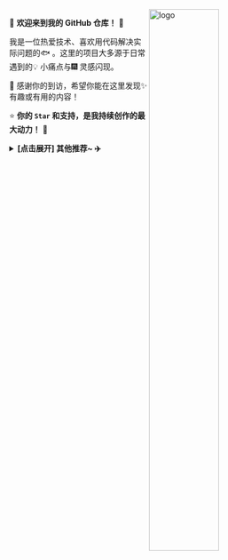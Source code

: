 <img src="https://github-readme-stats.vercel.app/api?username=Kwonelee&show_icons=true&theme=Default&locale=cn&hide=prs&rank_icon=github" alt="logo" align="right" width="50%" />

🤖 **欢迎来到我的 GitHub 仓库！** 🚀

我是一位热爱技术、喜欢用代码解决实际问题的🐟️ 。这里的项目大多源于日常遇到的💡 小痛点与🎆 灵感闪现。

🎉 感谢你的到访，希望你能在这里发现✨ 有趣或有用的内容！

⭐ **你的 `Star` 和支持，是我持续创作的最大动力！** 💖

<details>
<summary><strong> [点击展开] 其他推荐~ ✈️</strong></summary>

#### 🍭🍭🍭
> *暂无*

</details> 
